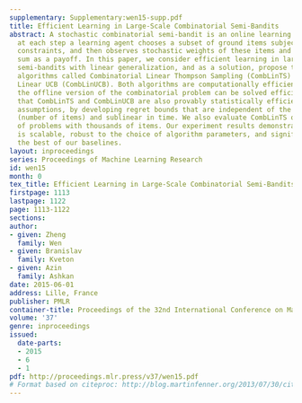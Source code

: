 ```yaml
---
supplementary: Supplementary:wen15-supp.pdf
title: Efficient Learning in Large-Scale Combinatorial Semi-Bandits
abstract: A stochastic combinatorial semi-bandit is an online learning problem where
  at each step a learning agent chooses a subset of ground items subject to combinatorial
  constraints, and then observes stochastic weights of these items and receives their
  sum as a payoff. In this paper, we consider efficient learning in large-scale combinatorial
  semi-bandits with linear generalization, and as a solution, propose two learning
  algorithms called Combinatorial Linear Thompson Sampling (CombLinTS) and Combinatorial
  Linear UCB (CombLinUCB). Both algorithms are computationally efficient as long as
  the offline version of the combinatorial problem can be solved efficiently. We establish
  that CombLinTS and CombLinUCB are also provably statistically efficient under reasonable
  assumptions, by developing regret bounds that are independent of the problem scale
  (number of items) and sublinear in time. We also evaluate CombLinTS on a variety
  of problems with thousands of items. Our experiment results demonstrate that CombLinTS
  is scalable, robust to the choice of algorithm parameters, and significantly outperforms
  the best of our baselines.
layout: inproceedings
series: Proceedings of Machine Learning Research
id: wen15
month: 0
tex_title: Efficient Learning in Large-Scale Combinatorial Semi-Bandits
firstpage: 1113
lastpage: 1122
page: 1113-1122
sections: 
author:
- given: Zheng
  family: Wen
- given: Branislav
  family: Kveton
- given: Azin
  family: Ashkan
date: 2015-06-01
address: Lille, France
publisher: PMLR
container-title: Proceedings of the 32nd International Conference on Machine Learning
volume: '37'
genre: inproceedings
issued:
  date-parts:
  - 2015
  - 6
  - 1
pdf: http://proceedings.mlr.press/v37/wen15.pdf
# Format based on citeproc: http://blog.martinfenner.org/2013/07/30/citeproc-yaml-for-bibliographies/
---
```

